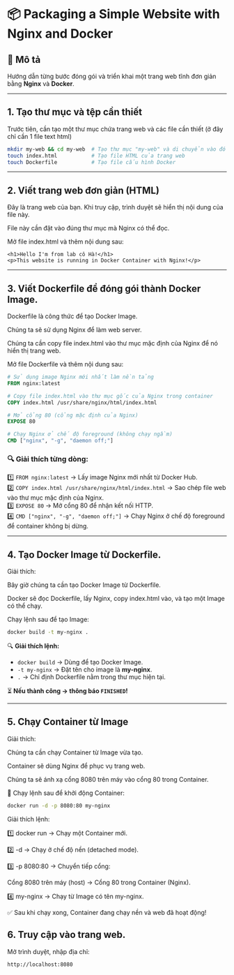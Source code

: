 # 📦 Packaging a Simple Website with Nginx and Docker

## 📝 Mô tả
Hướng dẫn từng bước đóng gói và triển khai một trang web tĩnh đơn giản bằng **Nginx** và **Docker**.

---

## 1. Tạo thư mục và tệp cần thiết

Trước tiên, cần tạo một thư mục chứa trang web và các file cần thiết (ở đây chỉ cần 1 file text html)

```bash
mkdir my-web && cd my-web  # Tạo thư mục "my-web" và di chuyển vào đó
touch index.html           # Tạo file HTML của trang web
touch Dockerfile           # Tạo file cấu hình Docker
```
---

## 2. Viết trang web đơn giản (HTML)

Đây là trang web của bạn. Khi truy cập, trình duyệt sẽ hiển thị nội dung của file này.

File này cần đặt vào đúng thư mục mà Nginx có thể đọc.

Mở file index.html và thêm nội dung sau:
```
<h1>Hello I'm from lab cô Hà!</h1>
<p>This website is running in Docker Container with Nginx!</p>
```

---

## 3. Viết Dockerfile để đóng gói thành Docker Image.
Dockerfile là công thức để tạo Docker Image.

Chúng ta sẽ sử dụng Nginx để làm web server.

Chúng ta cần copy file index.html vào thư mục mặc định của Nginx để nó hiển thị trang web.

Mở file Dockerfile và thêm nội dung sau:
```dockerfile
# Sử dụng image Nginx mới nhất làm nền tảng
FROM nginx:latest  

# Copy file index.html vào thư mục gốc của Nginx trong container
COPY index.html /usr/share/nginx/html/index.html  

# Mở cổng 80 (cổng mặc định của Nginx)
EXPOSE 80  

# Chạy Nginx ở chế độ foreground (không chạy ngầm)
CMD ["nginx", "-g", "daemon off;"]
```

### 🔍 Giải thích từng dòng:

1️⃣ `FROM nginx:latest` → Lấy image Nginx mới nhất từ Docker Hub.  
2️⃣ `COPY index.html /usr/share/nginx/html/index.html` → Sao chép file web vào thư mục mặc định của Nginx.  
3️⃣ `EXPOSE 80` → Mở cổng 80 để nhận kết nối HTTP.  
4️⃣ `CMD ["nginx", "-g", "daemon off;"]` → Chạy Nginx ở chế độ foreground để container không bị dừng.  

---

## 4. Tạo Docker Image từ Dockerfile.
Giải thích:

Bây giờ chúng ta cần tạo Docker Image từ Dockerfile.

Docker sẽ đọc Dockerfile, lấy Nginx, copy index.html vào, và tạo một Image có thể chạy.

Chạy lệnh sau để tạo Image:
```bash
docker build -t my-nginx .
```

🔍 **Giải thích lệnh:**
- `docker build` → Dùng để tạo Docker Image.
- `-t my-nginx` → Đặt tên cho image là **my-nginx**.
- `.` → Chỉ định Dockerfile nằm trong thư mục hiện tại.

⏳ **Nếu thành công -> thông báo `FINISHED`!**

---

## 5. Chạy Container từ Image

Giải thích:

Chúng ta cần chạy Container từ Image vừa tạo.

Container sẽ dùng Nginx để phục vụ trang web.

Chúng ta sẽ ánh xạ cổng 8080 trên máy vào cổng 80 trong Container.

📌 Chạy lệnh sau để khởi động Container:
```bash
docker run -d -p 8080:80 my-nginx
```

Giải thích lệnh:

1️⃣ docker run → Chạy một Container mới.

2️⃣ -d → Chạy ở chế độ nền (detached mode).

3️⃣ -p 8080:80 → Chuyển tiếp cổng:

Cổng 8080 trên máy (host) → Cổng 80 trong Container (Nginx).

4️⃣ my-nginx → Chạy từ Image có tên my-nginx.

✅ Sau khi chạy xong, Container đang chạy nền và web đã hoạt động!

## 6. Truy cập vào trang web.

Mở trình duyệt, nhập địa chỉ:
```
http://localhost:8080  
```


